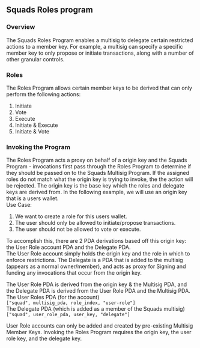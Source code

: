 ## Squads Roles program
### Overview
The Squads Roles Program enables a multisig to delegate certain restricted actions to a member key. For example, a multisig can specify a 
specific member key to only propose or initiate transactions, along with a number of other granular controls.
### Roles
The Roles Program allows certain member keys to be derived that can only perform the following actions:
1. Initiate
2. Vote
3. Execute
4. Initiate & Execute
5. Initiate & Vote
   
### Invoking the Program
The Roles Program acts a proxy on behalf of a origin key and the Squads Program - invocations first pass through the Roles Program to determine if they should be passed on to the Squads Multisig Program. If the assigned roles do not match what the origin key is trying to invoke, the the action will be rejected. The origin key is the base key which the roles and delegate keys are derived from. In the following example, we will use an origin key that is a users wallet.\
Use Case:
1. We want to create a role for this users wallet.
2. The user should only be allowed to initiate/propose transactions.
3. The user should not be allowed to vote or execute.

To accomplish this, there are 2 PDA derivations based off this origin key: the User Role account PDA and the Delegate PDA.\
The User Role account simply holds the origin key and the role in which to enforce restrictions. The Delegate is a PDA that is added to the multisig (appears as a normal owner/member), and acts as proxy for Signing and funding any invocations that occur from the origin key.

The User Role PDA is derived from the origin key & the Multisig PDA, and the Delegate PDA is derived from the User Role PDA and the Multisig PDA.\
The User Roles PDA (for the account)\
`["squad", multisig_pda, role_index, "user-role"]`\
The Delegate PDA (which is added as a member of the Squads multisig)\
`["squad", user_role_pda, user_key, "delegate"]`

User Role accounts can only be added and created by pre-existing Multisig Member Keys. Invoking the Roles Program requires the origin key, the user role key, and the delegate key.


